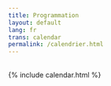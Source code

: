 ```yaml
---
title: Programmation
layout: default
lang: fr
trans: calendar
permalink: /calendrier.html
---
```

<br>
{% include calendar.html %}
